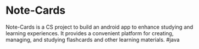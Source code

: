 # Note-Cards
Note-Cards is a CS project to build an android app to enhance studying and learning experiences. It provides a convenient platform for creating, managing, and studying flashcards and other learning materials.
#java
